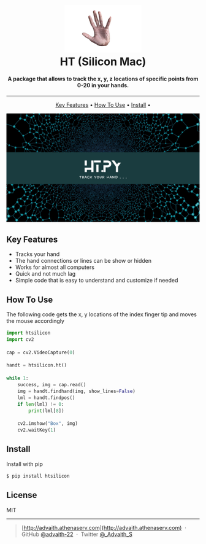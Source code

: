 
<h1 align="center">
  <br>
  <img src="https://github.com/advaith-22/assets/blob/main/image-removebg-preview.png?raw=true" alt="Markdownify" width="200"></a>
  <br>
  HT (Silicon Mac)
  <br>
</h1>

<h4 align="center">A package that allows to track the x, y, z locations of specific points from 0-20 in your hands.</h4>

<hr>

<p align="center">
  <a href="#key-features">Key Features</a> •
  <a href="#how-to-use">How To Use</a> •
  <a href="#Install">Install</a> •
</p>

![screenshot](https://github.com/advaith-22/assets/blob/main/Modern%20Gaming%20Cover%20YouTube%20Channel%20Art.png?raw=true)

## Key Features

* Tracks your hand
* The hand connections or lines can be show or hidden
* Works for almost all computers
* Quick and not much lag
* Simple code that is easy to understand and customize if needed

## How To Use

The following code gets the x, y locations of the index finger tip and moves the mouse accordingly

```python
import htsilicon
import cv2

cap = cv2.VideoCapture(0)

handt = htsilicon.ht()

while 1:
    success, img = cap.read()
    img = handt.findhand(img, show_lines=False)
    lml = handt.findpos()
    if len(lml) != 0:
        print(lml[8])
    
    cv2.imshow("Box", img)
    cv2.waitKey(1)
```

## Install

Install with pip

```bash
$ pip install htsilicon
```

## License

MIT

---

> [http://advaith.athenaserv.com](http://advaith.athenaserv.com) &nbsp;&middot;&nbsp;
> GitHub [@advaith-22](https://github.com/advaith-22) &nbsp;&middot;&nbsp;
> Twitter [@_Advaith_S](https://twitter.com/_Advaith_S)

